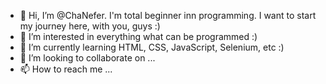 - 👋 Hi, I’m @ChaNefer. I'm total beginner inn programming. I want to start my journey here, with you, guys :)
- 👀 I’m interested in everything what can be programmed :)
- 🌱 I’m currently learning HTML, CSS, JavaScript, Selenium, etc :)
- 💞️ I’m looking to collaborate on ...
- 📫 How to reach me ...

<!---
ChaNefer/ChaNefer is a ✨ special ✨ repository because its `README.md` (this file) appears on your GitHub profile.
You can click the Preview link to take a look at your changes.
--->
